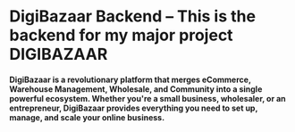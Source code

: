 #  DigiBazaar Backend – This is the backend for my major project DIGIBAZAAR

#### **DigiBazaar** is a revolutionary platform that merges **eCommerce, Warehouse Management, Wholesale, and Community** into a **single powerful ecosystem**. Whether you're a **small business, wholesaler, or an entrepreneur**, DigiBazaar provides **everything you need** to set up, manage, and scale your online business.  
